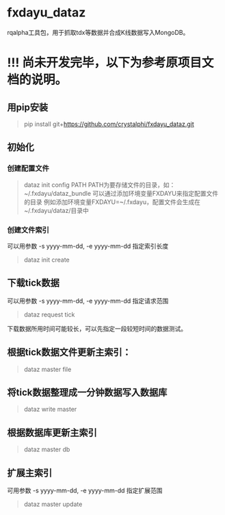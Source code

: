 # fxdayu_dataz

rqalpha工具包，用于抓取tdx等数据并合成K线数据写入MongoDB。

# !!! 尚未开发完毕，以下为参考原项目文档的说明。

## 用pip安装

> pip install git+https://github.com/crystalphi/fxdayu_dataz.git

## 初始化

### 创建配置文件
> dataz init config PATH
PATH为要存储文件的目录，如：~/.fxdayu/dataz_bundle
可以通过添加环境变量FXDAYU来指定配置文件的目录
例如添加环境变量FXDAYU=~/.fxdayu，配置文件会生成在~/.fxdayu/dataz/目录中

### 创建文件索引
可以用参数 -s yyyy-mm-dd, -e yyyy-mm-dd 指定索引长度
> dataz init create

## 下载tick数据

可以用参数 -s yyyy-mm-dd, -e yyyy-mm-dd 指定请求范围
> dataz request tick

下载数据所用时间可能较长，可以先指定一段较短时间的数据测试。

## 根据tick数据文件更新主索引：
> dataz master file

## 将tick数据整理成一分钟数据写入数据库
> dataz write master

## 根据数据库更新主索引
> dataz master db

## 扩展主索引
可用参数 -s yyyy-mm-dd, -e yyyy-mm-dd 指定扩展范围
> dataz master update


